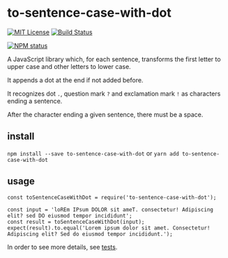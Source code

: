 # to-sentence-case-with-dot

[![MIT License](https://img.shields.io/badge/license-mit-green.svg?style=flat-square)](https://opensource.org/licenses/MIT)
[![Build Status](https://travis-ci.org/oprogramador/to-sentence-case-with-dot.svg?branch=master)](https://travis-ci.org/oprogramador/to-sentence-case-with-dot
)

[![NPM status](https://nodei.co/npm/to-sentence-case-with-dot.png?downloads=true&stars=true)](https://npmjs.org/package/to-sentence-case-with-dot
)

A JavaScript library which, for each sentence, transforms the first letter to upper case and other letters to lower case.

It appends a dot at the end if not added before.

It recognizes dot `.`, question mark `?` and exclamation mark `!` as characters ending a sentence.

After the character ending a given sentence, there must be a space.

## install
`npm install --save to-sentence-case-with-dot`
or
`yarn add to-sentence-case-with-dot`

## usage
```
const toSentenceCaseWithDot = require('to-sentence-case-with-dot');

const input = 'loREm IPsum DOLOR sit ameT. consectetur! Adipiscing elit? sed DO eiusmod tempor incididunt';
const result = toSentenceCaseWithDot(input);
expect(result).to.equal('Lorem ipsum dolor sit amet. Consectetur! Adipiscing elit? Sed do eiusmod tempor incididunt.');
```

In order to see more details, see [tests](https://github.com/oprogramador/to-sentence-case-with-dot/blob/master/src/tests/toSentenceCaseWithDot.js).
